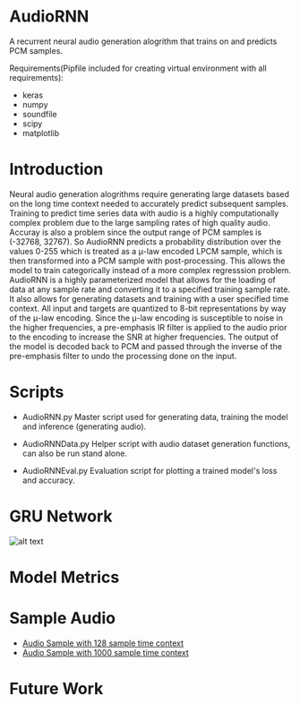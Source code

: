 # AudioRNN

  A recurrent neural audio generation alogrithm that trains on and predicts PCM samples.
  
  Requirements(Pipfile included for creating virtual environment with all requirements):

- keras
- numpy
- soundfile
- scipy
- matplotlib
    
# Introduction

  Neural audio generation alogrithms require generating large datasets based on the long time context needed to accurately predict subsequent samples. Training to predict time series data with audio is a highly computationally complex problem due to the large sampling rates of high quality audio. Accuray is also a problem since the output range of PCM samples is (-32768, 32767). So AudioRNN predicts a probability distribution over the values 0-255 which is treated as a μ-law encoded LPCM sample, which is then transformed into a PCM sample with post-processing. This allows the model to train categorically instead of a more complex regresssion problem.
  AudioRNN is a highly parameterized model that allows for the loading of data at any sample rate and converting it to a specified training sample rate. It also allows for generating datasets and training with a user specified time context. All input and targets are quantized to 8-bit representations by way of the μ-law encoding. Since the μ-law encoding is susceptible to noise in the higher frequencies, a pre-emphasis IR filter is applied to the audio prior to the encoding to increase the SNR at higher frequencies. The output of the model is decoded back to PCM and passed through the inverse of the pre-emphasis filter to undo the processing done on the input. 
  
# Scripts
- AudioRNN.py
  Master script used for generating data, training the model and inference (generating audio).
  
- AudioRNNData.py
  Helper script with audio dataset generation functions, can also be run stand alone.

- AudioRNNEval.py
  Evaluation script for plotting a trained model's loss and accuracy.
  
# GRU Network

![alt text](https://github.com/mpc6/AudioRNN/blob/master/GRU.png "GRU network")

# Model Metrics

# Sample Audio 

  - [Audio Sample with 128 sample time context](https://mpc6.github.io/AudioRNNDemo/output-128ts.wav)
  - [Audio Sample with 1000 sample time context](https://mpc6.github.io/AudioRNNDemo/output-128ts.wav)
  
# Future Work

